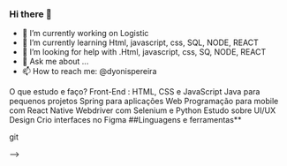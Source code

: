 ### Hi there 👋



- 🔭 I’m currently working on Logistic
- 🌱 I’m currently learning Html, javascript, css, SQL, NODE, REACT
- 🤔 I’m looking for help with .Html, javascript, css, SQ, NODE, REACT
- 💬 Ask me about ...
- 📫 How to reach me: @dyonispereira

O que estudo e faço?
Front-End : HTML, CSS e JavaScript
Java para pequenos projetos
Spring para aplicações Web
Programação para mobile com React Native
Webdriver com Selenium e Python
Estudo sobre UI/UX Design
Crio interfaces no Figma
##Linguagens e ferramentas**

git

-->
